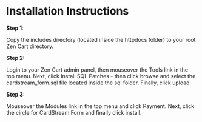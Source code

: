 Installation Instructions
=========================

**Step 1:**

Copy the includes directory (located inside the httpdocs folder) to your root Zen Cart directory.

**Step 2:**

Login to your Zen Cart admin panel, then mouseover the Tools link in the top menu.
Next, click Install SQL Patches - then click browse and select the
cardstream_form.sql file located inside the sql folder. Finally, click upload.

**Step 3:**

Mouseover the Modules link in the top menu and click Payment. Next, click the circle for CardStream Form and finally click install.
